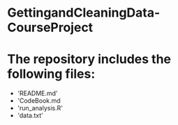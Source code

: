 GettingandCleaningData-CourseProject
====================================

The repository includes the following files:
=========================================
- 'README.md'
- 'CodeBook.md
- 'run_analysis.R'
- 'data.txt'

